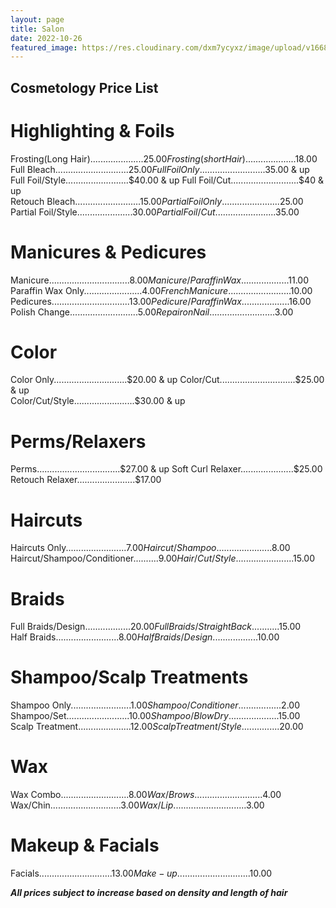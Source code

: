```yaml
---
layout: page
title: Salon
date: 2022-10-26
featured_image: https://res.cloudinary.com/dxm7ycyxz/image/upload/v1668016943/TechHigh.us/Technical%20areas/allied/Cosmo/raphael-lovaski-pxax5WuM7eY-unsplash-1_wqeizz.jpg
---
```


## Cosmetology Price List

# Highlighting & Foils

Frosting(Long Hair).....................$25.00  
Frosting(short Hair)....................$18.00  
Full Bleach.............................$25.00  
Full Foil Only..........................$35.00 & up  
Full Foil/Style.........................$40.00 & up  
Full Foil/Cut...........................$40 & up  
Retouch Bleach..........................$15.00  
Partial Foil Only.......................$25.00  
Partial Foil/Style......................$30.00  
Partial Foil/Cut........................$35.00  

# Manicures & Pedicures  
 
Manicure................................$8.00  
Manicure/Paraffin Wax...................$11.00  
Paraffin Wax Only.......................$4.00  
French Manicure.........................$10.00  
Pedicures...............................$13.00  
Pedicure/Paraffin Wax...................$16.00  
Polish Change...........................$5.00  
Repair on Nail..........................$3.00  

# Color  

Color Only.............................$20.00 & up  
Color/Cut..............................$25.00 & up  
Color/Cut/Style........................$30.00 & up  

# Perms/Relaxers

Perms.................................$27.00 & up   
Soft Curl Relaxer.....................$25.00   
Retouch Relaxer.......................$17.00   

# Haircuts

Haircuts Only........................$7.00  
Haircut/Shampoo......................$8.00  
Haircut/Shampoo/Conditioner..........$9.00  
Hair/Cut/Style.......................$15.00  

# Braids 

Full Braids/Design..................$20.00  
Full Braids/Straight Back...........$15.00  
Half Braids.........................$8.00  
Half Braids/Design..................$10.00  

# Shampoo/Scalp Treatments  

Shampoo Only........................$1.00  
Shampoo/Conditioner.................$2.00  
Shampoo/Set.........................$10.00  
Shampoo/Blow Dry....................$15.00  
Scalp Treatment.....................$12.00  
Scalp Treatment/Style...............$20.00  

# Wax  

Wax Combo...........................$8.00  
Wax/Brows...........................$4.00  
Wax/Chin............................$3.00  
Wax/Lip.............................$3.00  

# Makeup & Facials

Facials.............................$13.00  
Make-up.............................$10.00  

**_All prices subject to increase based on density and length of hair_**